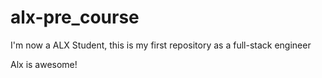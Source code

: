 # alx-pre_course
I'm now a ALX Student, this is my first repository as a full-stack engineer

Alx is awesome!
